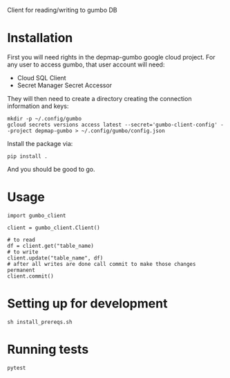 Client for reading/writing to gumbo DB

# Installation

First you will need rights in the depmap-gumbo google cloud project. For any user to
access gumbo, that user account will need: 

- Cloud SQL Client
- Secret Manager Secret Accessor

They will then need to create a directory creating the connection information and keys:

```
mkdir -p ~/.config/gumbo
gcloud secrets versions access latest --secret='gumbo-client-config' --project depmap-gumbo > ~/.config/gumbo/config.json
```

Install the package via:

```
pip install .
```

And you should be good to go.

# Usage

```
import gumbo_client

client = gumbo_client.Client()

# to read
df = client.get("table_name)
# to write
client.update("table_name", df)
# after all writes are done call commit to make those changes permanent
client.commit()
```

# Setting up for development

```
sh install_prereqs.sh
```

# Running tests

```
pytest
```

